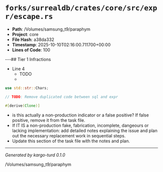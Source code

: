 # `forks/surrealdb/crates/core/src/expr/escape.rs`

- **Path**: /Volumes/samsung_t9/paraphym
- **Project**: core
- **File Hash**: a38da332  
- **Timestamp**: 2025-10-10T02:16:00.711700+00:00  
- **Lines of Code**: 100

---## Tier 1 Infractions 


- Line 4
  - TODO
  - 

```rust
use std::str::Chars;

// TODO: Remove duplicated code between sql and expr

#[derive(Clone)]
```

- is this actually a non-production indicator or a false positive? If false positive, remove it from the task file.
- If IT IS a non-production fake, fabrication, incomplete, dangeours or lacking implementation: add detailed notes explaining the issue and plan out the necessary replacement work in sequential steps. 
- Update this section of the task file with the notes and plan.

---

*Generated by kargo-turd 0.1.0*

/Volumes/samsung_t9/paraphym